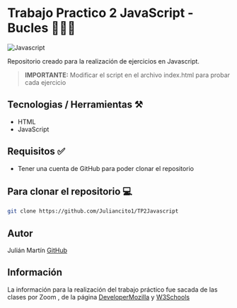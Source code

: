 # Trabajo Practico 2 JavaScript - Bucles 👨🏻‍💻

![Javascript](https://upload.wikimedia.org/wikipedia/commons/thumb/9/99/Unofficial_JavaScript_logo_2.svg/640px-Unofficial_JavaScript_logo_2.svg.png)

Repositorio creado para la realización de ejercicios en Javascript.

>**IMPORTANTE:** Modificar el script en el archivo index.html para probar cada ejercicio

## Tecnologias / Herramientas ⚒️

- HTML
- JavaScript

## Requisitos ✅
- Tener una cuenta de GitHub para poder clonar el repositorio

## Para clonar el repositorio 💻

```bash
git clone https://github.com/Juliancito1/TP2Javascript
```

## Autor 
Julián Martín [GitHub](https://github.com/Juliancito1)

## Información
La información para la realización del trabajo práctico fue sacada de las clases por Zoom , de la página [DeveloperMozilla](https://developer.mozilla.org/es/) y [W3Schools](https://www.w3schools.com/js/)